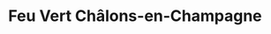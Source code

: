 ---
title: "Feu Vert Châlons-en-Champagne"
url: /chalons-en-champagne/feu-vert-chalons-en-champagne/
shop: réparation de voitures
---